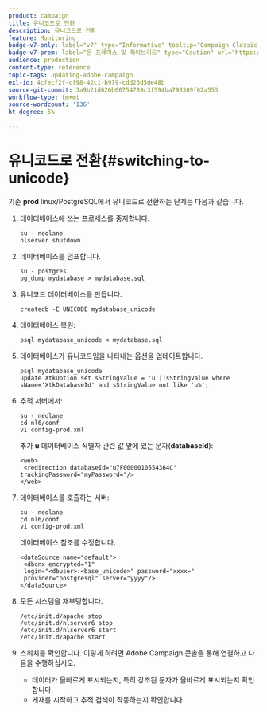 ```yaml
---
product: campaign
title: 유니코드로 전환
description: 유니코드로 전환
feature: Monitoring
badge-v7-only: label="v7" type="Informative" tooltip="Campaign Classic v7에만 적용"
badge-v7-prem: label="온-프레미스 및 하이브리드" type="Caution" url="https://experienceleague.adobe.com/docs/campaign-classic/using/installing-campaign-classic/architecture-and-hosting-models/hosting-models-lp/hosting-models.html?lang=ko" tooltip="온-프레미스 및 하이브리드 배포에만 적용"
audience: production
content-type: reference
topic-tags: updating-adobe-campaign
exl-id: 4cfecf2f-cf98-42c1-b979-cdd26d5de48b
source-git-commit: 3a9b21d626b60754789c3f594ba798309f62a553
workflow-type: tm+mt
source-wordcount: '136'
ht-degree: 5%

---
```


# 유니코드로 전환{#switching-to-unicode}



기존 **prod** linux/PostgreSQL에서 유니코드로 전환하는 단계는 다음과 같습니다.

1. 데이터베이스에 쓰는 프로세스를 중지합니다.

   ```
   su - neolane
   nlserver shutdown
   ```

1. 데이터베이스를 덤프합니다.

   ```
   su - postgres
   pg_dump mydatabase > mydatabase.sql
   ```

1. 유니코드 데이터베이스를 만듭니다.

   ```
   createdb -E UNICODE mydatabase_unicode
   ```

1. 데이터베이스 복원:

   ```
   psql mydatabase_unicode < mydatabase.sql
   ```

1. 데이터베이스가 유니코드임을 나타내는 옵션을 업데이트합니다.

   ```
   psql mydatabase_unicode
   update XtkOption set sStringValue = 'u'||sStringValue where sName='XtkDatabaseId' and sStringValue not like 'u%';
   ```

1. 추적 서버에서:

   ```
   su - neolane
   cd nl6/conf
   vi config-prod.xml
   ```

   추가 **u** 데이터베이스 식별자 관련 값 앞에 있는 문자(**databaseId**):

   ```
   <web>
    <redirection databaseId="u7F0000010554364C" trackingPassword="myPassword="/>
   </web>
   ```

1. 데이터베이스를 호출하는 서버:

   ```
   su - neolane
   cd nl6/conf
   vi config-prod.xml
   ```

   데이터베이스 참조를 수정합니다.

   ```
   <dataSource name="default">
    <dbcnx encrypted="1" 
    login="<dbuser>:<base_unicode>" password="xxxx="
    provider="postgresql" server="yyyy"/>
   </dataSource>
   ```

1. 모든 시스템을 재부팅합니다.

   ```
   /etc/init.d/apache stop
   /etc/init.d/nlserver6 stop
   /etc/init.d/nlserver6 start
   /etc/init.d/apache start
   ```

1. 스위치를 확인합니다. 이렇게 하려면 Adobe Campaign 콘솔을 통해 연결하고 다음을 수행하십시오.

   * 데이터가 올바르게 표시되는지, 특히 강조된 문자가 올바르게 표시되는지 확인합니다.
   * 게재를 시작하고 추적 검색이 작동하는지 확인합니다.
